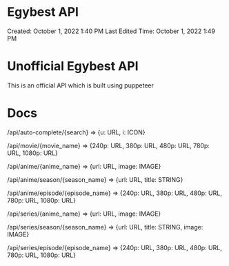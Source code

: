 # Egybest API

Created: October 1, 2022 1:40 PM
Last Edited Time: October 1, 2022 1:49 PM

# Unofficial Egybest  API


This is an official API which is built using puppeteer

# Docs

/api/auto-complete/{search} ⇒ {u: URL, i: ICON}

/api/movie/{movie_name} ⇒ {240p: URL, 380p: URL, 480p: URL, 780p: URL, 1080p: URL}

/api/anime/{anime_name} ⇒ {url: URL, image: IMAGE}

/api/anime/season/{season_name} ⇒ {url: URL, title: STRING}

/api/anime/episode/{episode_name} ⇒ {240p: URL, 380p: URL, 480p: URL, 780p: URL, 1080p: URL}

/api/series/{anime_name} ⇒ {url: URL, image: IMAGE}

/api/series/season/{season_name} ⇒ {url: URL, title: STRING, image: IMAGE}

/api/series/episode/{episode_name} ⇒ {240p: URL, 380p: URL, 480p: URL, 780p: URL, 1080p: URL}
